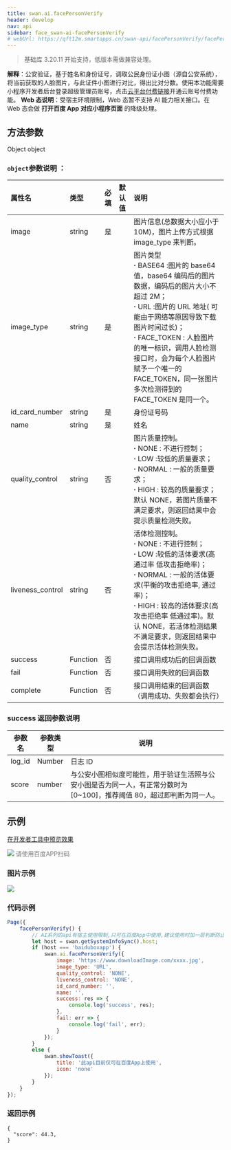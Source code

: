 ```yaml
---
title: swan.ai.facePersonVerify
header: develop
nav: api
sidebar: face_swan-ai-facePersonVerify
# webUrl: https://qft12m.smartapps.cn/swan-api/facePersonVerify/facePersonVerify
---
```




>基础库 3.20.11 开始支持，低版本需做兼容处理。

**解释**：公安验证，基于姓名和身份证号，调取公民身份证小图（源自公安系统），将当前获取的人脸图片，与此证件小图进行对比，得出比对分数。使用本功能需要小程序开发者后台登录超级管理员账号，点击[云平台付费链接](https://ai.baidu.com/ai-doc/FACE/Bk37c1m1n)开通云账号付费功能。
**Web 态说明**：受宿主环境限制，Web 态暂不支持 AI 能力相关接口。在 Web 态会做 **打开百度 App 对应小程序页面** 的降级处理。


## 方法参数

Object object

### `object`参数说明 ：

|属性名 |类型  |必填 | 默认值 |说明|
|:---- |:---- |:---- |:----|:----|
|image | string | 是 | | 图片信息(总数据大小应小于 10M)，图片上传方式根据 image_type 来判断。 |
|image_type | string | 是 | | 图片类型<br>   **·** BASE64 :图片的 base64 值，base64 编码后的图片数据，编码后的图片大小不超过 2M；<br>  **·** URL :图片的 URL 地址( 可能由于网络等原因导致下载图片时间过长)；<br>  **·** FACE_TOKEN : 人脸图片的唯一标识，调用人脸检测接口时，会为每个人脸图片赋予一个唯一的 FACE_TOKEN，同一张图片多次检测得到的 FACE_TOKEN 是同一个。 |
|id_card_number | string | 是 | |身份证号码|
|name | string | 是 | | 姓名|
|quality_control | string | 否 | | 图片质量控制。<br>   **·** NONE : 不进行控制；<br>   **·** LOW :较低的质量要求；<br>   **·** NORMAL : 一般的质量要求；<br>   **·** HIGH : 较高的质量要求；默认 NONE，若图片质量不满足要求，则返回结果中会提示质量检测失败。 |
|liveness_control | string | 否 | | 活体检测控制。<br>   **·** NONE : 不进行控制；<br>   **·** LOW :较低的活体要求(高通过率 低攻击拒绝率)；<br>   **·** NORMAL : 一般的活体要求(平衡的攻击拒绝率, 通过率)；<br>   **·** HIGH : 较高的活体要求(高攻击拒绝率 低通过率)。默认 NONE，若活体检测结果不满足要求，则返回结果中会提示活体检测失败。|
|success | Function | 否 | |接口调用成功后的回调函数 |
|fail | Function | 否 | | 接口调用失败的回调函数 |
|complete|	Function|	否	| |接口调用结束的回调函数（调用成功、失败都会执行）|

### success 返回参数说明

|参数名 | 参数类型 |说明 |
|---|---|---|
|log_id | Number | 日志 ID|
|score | number | 与公安小图相似度可能性，用于验证生活照与公安小图是否为同一人，有正常分数时为 [0~100]，推荐阈值 80，超过即判断为同一人。|

## 示例

<a href="swanide://fragment/fe52a7993df790b5b6692f320850f4351581336925738" title="在开发者工具中预览效果" target="_self">在开发者工具中预览效果</a>

<div class='scan-code-container'>
    <img src="https://b.bdstatic.com/miniapp/assets/images/doc_demo/facePersonVerify.png" class="demo-qrcode-image" />
    <font color=#777 12px>请使用百度APP扫码</font>
</div>

### 图片示例
<div class="m-doc-custom-examples">
    <div class="m-doc-custom-examples-correct">
        <img src="https://b.bdstatic.com/miniapp/images/facePersonVerify.gif">
    </div>
    <div class="m-doc-custom-examples-correct">
        <img src=" ">
    </div>
    <div class="m-doc-custom-examples-correct">
        <img src=" ">
    </div>
</div>

### 代码示例

```js
Page({
    facePersonVerify() {
        // AI系列的api有宿主使用限制,只可在百度App中使用,建议使用时加一层判断防止代码报未知错误
        let host = swan.getSystemInfoSync().host;
        if (host === 'baiduboxapp') {
            swan.ai.facePersonVerify({
                image: 'https://www.downloadImage.com/xxxx.jpg',
                image_type: 'URL',
                quality_control: 'NONE',
                liveness_control: 'NONE',
                id_card_number: '',
                name: '',
                success: res => {
                    console.log('success', res);
                },
                fail: err => {
                    console.log('fail', err);
                }
            });
        }
        else {
            swan.showToast({
                title: '此api目前仅可在百度App上使用',
                icon: 'none'
            });
        }
    }
});
```

### 返回示例
```
{
  "score": 44.3,
}
```

